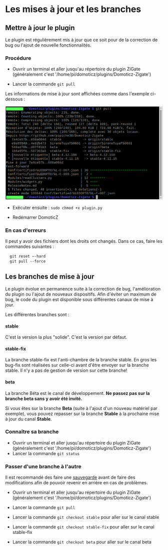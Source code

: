 # Les mises à jour et les branches

## Mettre à jour le plugin

Le plugin est régulièrement mis à jour que ce soit pour de la correction de bug ou l'ajout de nouvelle fonctionnalités.


### Procédure

* Ouvrir un terminal et aller jusqu'au répertoire du plugin ZiGate (généralement c'est '/home/pi/domoticz/plugins/Domoticz-Zigate')

* Lancer la commande `git pull`

Les informations de mise à jour sont affichées comme dans l'exemple  ci-dessous :

![Mise à jour](../Images/Git-Pull.png)

* Exécuter ensuite : `sudo chmod +x plugin.py`

* Redémarrer DomoticZ


### En cas d'erreurs


Il peut y avoir des fichiers dont les droits ont changés. Dans ce cas, faire les commandes suivantes :

```
  git reset –-hard
  git pull --force
 ```

## Les branches de mise à jour


Le plugin évolue en permanence suite à la correction de bug, l'amélioration du plugin ou l'ajout de nouveaux dispositifs. Afin d'éviter un maximum de bug, le code du plugin est disponible sous différentes canaux de mise à jour.

Les différentes branches sont :


#### stable

C'est la version la plus "solide". C'est la version par défaut.


#### stable-fix

La branche stable-fix est l'anti-chambre de la branche stable. En gros les bug-fix sont réalisées sur celle-ci avant d'être envoyer sur la branche stable. Il n'y a pas de gestion de version sur cette branche!


#### beta

La branche Béta est le canal de développement. __Ne passez pas sur la branche beta sans y avoir été invité.__

Si vous êtes sur la branche __Beta__ (suite à l'ajout d'un nouveau matériel par exemple), vous pouvez repasser sur la branche __Stable__ à la prochaine mise à jour du canal __Stable__.

### Connaître sa branche


* Ouvrir un terminal et aller jusqu'au répertoire du plugin ZiGate (généralement c'est '/home/pi/domoticz/plugins/Domoticz-Zigate')
* Lancer la commande `git status`


### Passer d'une branche à l'autre

Il est recommandé des faire une [sauvegarde](5_Sauvegardes.md) avant de faire des modifications afin de pouvoir revenir en arrière en cas de problèmes.

* Ouvrir un terminal et aller jusqu'au répertoire du plugin ZiGate (généralement c'est '/home/pi/domoticz/plugins/Domoticz-Zigate')

* Lancer la commande `git pull`

* Lancer la commande `git checkout stable` pour aller sur le canal stable
* Lancer la commande `git checkout stable-fix` pour aller sur le canal stable-fix
* Lancer la commande `git checkout beta` pour aller sur le canal beta
